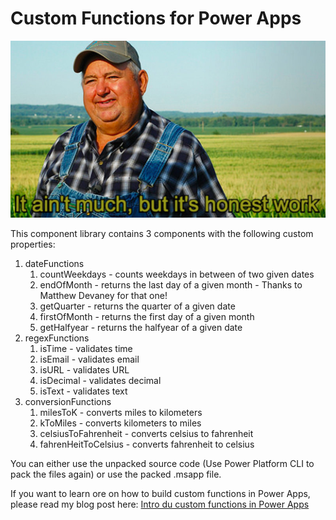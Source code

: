 # Custom Functions for Power Apps

![it ain't much but its honest work](assets/work.jpg)

This component library contains 3 components with the following custom properties:

1. dateFunctions
   1. countWeekdays - counts weekdays in between of two given dates
   2. endOfMonth - returns the last day of a given month - Thanks to Matthew Devaney for that one!
   3. getQuarter - returns the quarter of a given date
   4. firstOfMonth - returns the first day of a given month
   5. getHalfyear - returns the halfyear of a given date
2. regexFunctions
   1. isTime - validates time
   2. isEmail - validates email
   3. isURL - validates URL
   4. isDecimal - validates decimal
   5. isText   - validates text
3. conversionFunctions
   1. milesToK - converts miles to kilometers
   2. kToMiles - converts kilometers to miles
   3. celsiusToFahrenheit - converts celsius to fahrenheit
   4. fahrenHeitToCelsius - converts fahrenheit to celsius

You can either use the unpacked source code (Use Power Platform CLI to pack the files again) or use the packed .msapp file.

If you want to learn ore on how to build custom functions in Power Apps, please read my blog post here: [Intro du custom functions in Power Apps](https://m365princess.com/intro-custom-functions-power-apps)
